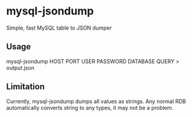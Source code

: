 mysql-jsondump
==============

Simple, fast MySQL table to JSON dumper

Usage
-----

mysql-jsondump HOST PORT USER PASSWORD DATABASE QUERY > output.json


Limitation
----------

Currently, mysql-jsondump dumps all values as strings.
Any normal RDB automatically converts string to any types, it may not be a problem.
